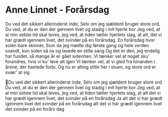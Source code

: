# Anne Linnet - Forårsdag


Du ved det sikkert allerinderst inde,
Selv om jeg sjældent bruger store ord.
Du ved, at du er den der gennem livet
og stadig i mit hjerte bor
Jeg ved, at al min sidste tid skal leves,
jeg ved, at tiden tæller hjertets slag,
at alt, det vi har grædt igennem livet,
det svinder på en forårsdag.
En forårsdag hvor solen bare skinner,
Som da jeg mødte dig første gang
og hele verden svandt, kun solen så os
og lavede en stille sang
Og det er den, jeg endelig har fundet,
så mange år er gået sidenhen.
Vi tænker vel at noget sku' forandres,
hvis vi ku' leve alt igen
Vi tænker vel, at vi gled fra hinanden
i årene, der hastede forbi.
Og nu er alting stille her i stuen,
og store ord er svær' at sig

Du ved det sikkert allerinderst inde,
Selv om jeg sjældent bruger store ord.
Du ved, at du er den der gennem livet
og stadig i mit hjerte bor
Jeg ved, at al min sidste tid skal leves,
jeg ved, at tiden tæller hjertets slag,
at alt det vi har grædt igennem livet,
det svinder på en forårsdag
Ja alt det vi har grædt igennem livet
det svinder på en forårsdag
alt det vi har grædt igennem livet
det svinder på en forårs dag
